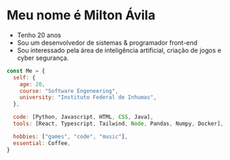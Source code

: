 # Meu nome é Milton Ávila
* Tenho 20 anos
* Sou um desenvolvedor de sistemas & programador front-end
* Sou interessado pela área de inteligência artificial, criação de jogos e cyber segurança.

```javascript
const Me = {
  self: {
    age: 20,
    course: "Software Engeneering",
    university: "Instituto Federal de Inhumas",
  },

  code: [Python, Javascript, HTML, CSS, Java],
  tools: [React, Typescript, Tailwind, Node, Pandas, Numpy, Docker],

  hobbies: ["games", "code", "music"],
  essential: Coffee,
}
```
